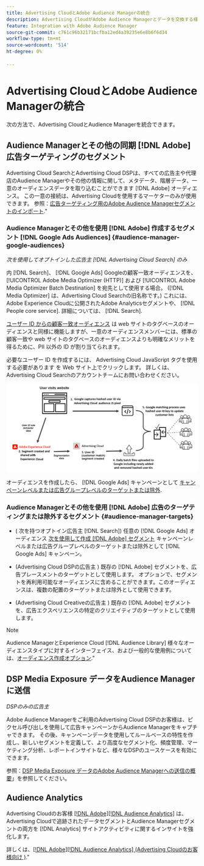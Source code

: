```yaml
---
title: Advertising CloudとAdobe Audience Managerの統合
description: Advertising CloudがAdobe Audience Managerとデータを交換する様々な方法について説明します。
feature: Integration with Adobe Audience Manager
source-git-commit: c761c96b32171bcfba12ed4a39235e6e8b6f6d34
workflow-type: tm+mt
source-wordcount: '514'
ht-degree: 0%

---
```


# Advertising CloudとAdobe Audience Managerの統合

次の方法で、Advertising CloudとAudience Managerを統合できます。

## Audience Managerとその他の同期 [!DNL Adobe] 広告ターゲティングのセグメント

Advertising Cloud SearchとAdvertising Cloud DSPは、すべての広告主や代理店のAudience Managerやその他の情報に関して、メタデータ、階層データ、一意のオーディエンスデータを取り込むことができます [!DNL Adobe] オーディエンス。 この一意の接続は、Advertising Cloudを使用するマーケターのみが使用できます。 参照：[広告ターゲティング用のAdobe Audience Managerセグメントのインポート](/help/integrations/audience-manager/import-audiences.md).&quot;

### Audience Managerとその他を使用 [!DNL Adobe] 作成するセグメント [!DNL Google Ads Audiences] {#audience-manager-google-audiences}

*次を使用してオプトインした広告主 [!DNL Advertising Cloud Search] のみ*

内 [!DNL Search]、 [!DNL Google Ads] Googleの顧客一致オーディエンスを、 [!UICONTROL Adobe Media Optimizer (HTTP)] および [!UICONTROL Adobe Media Optimizer Batch Destination] を宛先として使用する場合。 ([!DNL Media Optimizer] は、Advertising Cloud Searchの旧名称です。) これには、Adobe Experience Cloudに公開されたAdobe Analyticsセグメントや、 [!DNL People core service]. 詳細については、 [!DNL Search].

[ユーザー ID からの顧客一致オーディエンス](https://support.google.com/google-ads/answer/9199250) は web サイトのタグベースのオーディエンスと同様に機能しますが、一意のオーディエンスメンバーには、標準の顧客一致や web サイトのタグベースのオーディエンスよりも明確なメリットを得るために、PII 以外の ID が割り当てられます。

必要なユーザー ID を作成するには、 Advertising Cloud JavaScript タグを使用する必要があります <!-- with a user ID parameter -->を Web サイト上でクリックします。 詳しくは、Advertising Cloud Searchのアカウントチームにお問い合わせください。

![セグメント作成プロセス](/help/integrations/assets/ad_search_user_id_pic.png)

オーディエンスを作成したら、 [!DNL Google Ads] キャンペーンとして [キャンペーンレベルまたは広告グループレベルのターゲットまたは除外](#audience-manager-targets).

### Audience Managerとその他を使用 [!DNL Adobe] 広告のターゲティングまたは除外するセグメント {#audience-manager-targets}

* ( 次を持つオプトイン広告主 [!DNL Search]) 任意の [!DNL Google Ads] オーディエンス [次を使用して作成 [!DNL Adobe] セグメント](#audience-manager-google-audiences) キャンペーンレベルまたは広告グループレベルのターゲットまたは除外として [!DNL Google Ads] キャンペーン。

* (Advertising Cloud DSPの広告主 ) 既存の [!DNL Adobe] セグメントを、広告プレースメントのターゲットとして使用します。 オプションで、セグメントを再利用可能なオーディエンスに含めることができます。このオーディエンスは、複数の配置のターゲットまたは除外として使用できます。

* (Advertising Cloud Creativeの広告主 ) 既存の [!DNL Adobe] セグメントを、広告エクスペリエンスの特定のクリエイティブのターゲットとして使用します。

>[!NOTE]
>
>Audience ManagerとExperience Cloud [!DNL Audience Library] 様々なオーディエンスタイプに対するインターフェイス、および一般的な使用例については、[オーディエンス作成オプション](https://experienceleague.adobe.com/docs/experience-cloud-kcs/kbarticles/KA-16471.html).&quot;

## DSP Media Exposure データをAudience Managerに送信

*DSPのみの広告主*

Adobe Audience Managerをご利用のAdvertising Cloud DSPのお客様は、ピクセル呼び出しを使用して広告キャンペーンからAudience Managerをキャプチャできます。 その後、キャンペーンデータを使用してルールベースの特性を作成し、新しいセグメントを定義して、より高度なセグメント化、頻度管理、マーケティング分析、レポートインサイトなど、様々なDSPのユースケースを有効にできます。

参照：[DSP Media Exposure データのAdobe Audience Managerへの送信の概要](/help/integrations/audience-manager/media-data-integration/overview.md)」を参照してください。

## Audience Analytics

Advertising Cloudのお客様 [[!DNL Adobe][!DNL Audience Analytics]](https://experienceleague.adobe.com/docs/analytics/integration/audience-analytics/mc-audiences-aam.html) は、Advertising Cloudで追跡されたデータセグメントとAudience Managerセグメントの両方を [!DNL Analytics] サイトアクティビティに関するインサイトを強化します。

詳しくは、[[!DNL Adobe][!DNL Audience Analytics] (Advertising Cloudのお客様向け )](/help/integrations/audience-manager/audience-analytics.md).&quot;
